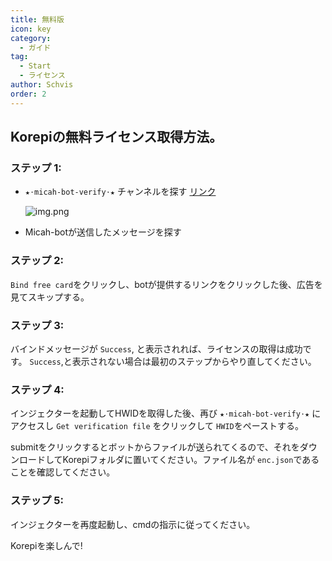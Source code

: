 ```yaml
---
title: 無料版
icon: key
category:
  - ガイド
tag:
  - Start
  - ライセンス
author: Schvis
order: 2
---
```


## Korepiの無料ライセンス取得方法。

### ステップ 1:
- `★⋅micah-bot-verify⋅★` チャンネルを探す [リンク](https://discord.com/channels/1069057220802781265/1203687333107335198)

  ![img.png](/assets/images/docs/202402/verify-1.png)
- Micah-botが送信したメッセージを探す

### ステップ 2:
`Bind free card`をクリックし、botが提供するリンクをクリックした後、広告を見てスキップする。

### ステップ 3:
バインドメッセージが `Success`, と表示されれば、ライセンスの取得は成功です。 `Success`,と表示されない場合は最初のステップからやり直してください。
### ステップ 4:
インジェクターを起動してHWIDを取得した後、再び `★⋅micah-bot-verify⋅★` にアクセスし `Get verification file` をクリックして `HWID`をペーストする。

submitをクリックするとボットからファイルが送られてくるので、それをダウンロードしてKorepiフォルダに置いてください。ファイル名が `enc.json`であることを確認してください。

### ステップ 5:
インジェクターを再度起動し、cmdの指示に従ってください。

Korepiを楽しんで!
